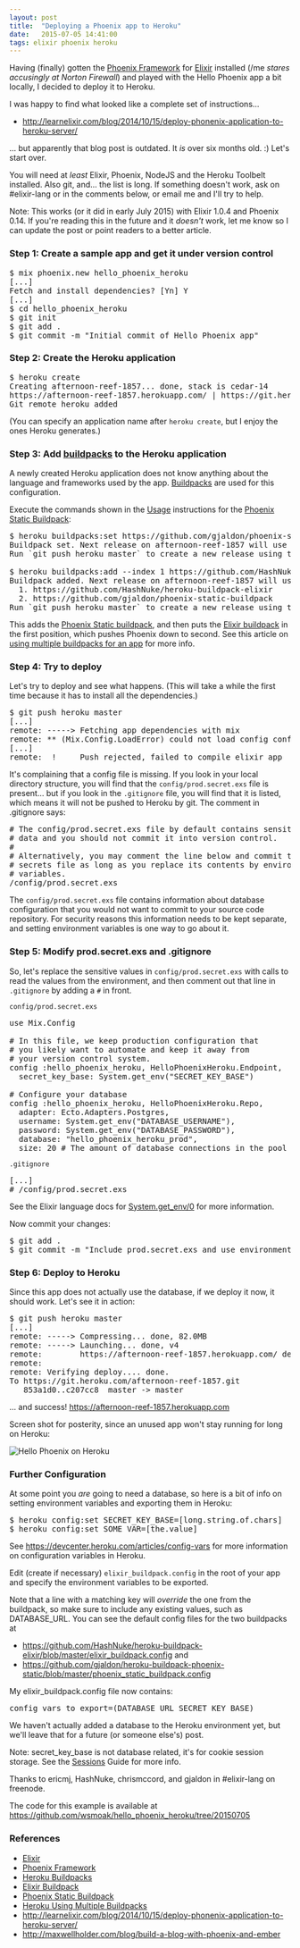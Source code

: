 ```yaml
---
layout: post
title:  "Deploying a Phoenix app to Heroku"
date:   2015-07-05 14:41:00
tags: elixir phoenix heroku
---
```


Having (finally) gotten the [Phoenix Framework][phoenix] for [Elixir] installed (/me *stares accusingly at Norton Firewall*) and played with the Hello Phoenix app a bit locally, I decided to deploy it to Heroku.

I was happy to find what looked like a complete set of instructions...

* <http://learnelixir.com/blog/2014/10/15/deploy-phonenix-application-to-heroku-server/>

... but apparently that blog post is outdated.  It *is* over six months old. :) Let's start over.

You will need at _least_ Elixir, Phoenix, NodeJS and the Heroku Toolbelt installed.  Also git, and... the list is long.  If something doesn't work, ask on #elixir-lang or in the comments below, or email me and I'll try to help.

Note: This works (or it did in early July 2015) with Elixir 1.0.4 and Phoenix 0.14.  If you're reading this in the future and it _doesn't_ work, let me know so I can update the post or point readers to a better article.

### Step 1: Create a sample app and get it under version control

<pre>
$ mix phoenix.new hello_phoenix_heroku
[...]
Fetch and install dependencies? [Yn] Y
[...]
$ cd hello_phoenix_heroku
$ git init
$ git add .
$ git commit -m "Initial commit of Hello Phoenix app"
</pre>

### Step 2: Create the Heroku application

<pre>
$ heroku create
Creating afternoon-reef-1857... done, stack is cedar-14
https://afternoon-reef-1857.herokuapp.com/ | https://git.heroku.com/afternoon-reef-1857.git
Git remote heroku added
</pre>

(You can specify an application name after `heroku create`, but I enjoy the ones Heroku generates.)

### Step 3: Add [buildpacks][buildpacks] to the Heroku application

A newly created Heroku application does not know anything about the language and frameworks used by the app. [Buildpacks][buildpacks] are used for this configuration.

Execute the commands shown in the [Usage](https://github.com/gjaldon/heroku-buildpack-phoenix-static#usage) instructions for the [Phoenix Static Buildpack][phoenix-static-buildpack]:

<pre>
$ heroku buildpacks:set https://github.com/gjaldon/phoenix-static-buildpack
Buildpack set. Next release on afternoon-reef-1857 will use https://github.com/gjaldon/phoenix-static-buildpack.
Run `git push heroku master` to create a new release using this buildpack.

$ heroku buildpacks:add --index 1 https://github.com/HashNuke/heroku-buildpack-elixir
Buildpack added. Next release on afternoon-reef-1857 will use:
  1. https://github.com/HashNuke/heroku-buildpack-elixir
  2. https://github.com/gjaldon/phoenix-static-buildpack
Run `git push heroku master` to create a new release using these buildpacks.
</pre>

This adds the [Phoenix Static buildpack][phoenix-static-buildpack], and then puts the [Elixir buildpack][elixir-buildpack] in the first position, which pushes Phoenix down to second.  See this article on [using multiple buildpacks for an app][using-multiple-buildpacks] for more info.

### Step 4: Try to deploy

Let's try to deploy and see what happens. (This will take a while the first time because it has to install all the dependencies.)

<pre>
$ git push heroku master
[...]
remote: -----> Fetching app dependencies with mix
remote: ** (Mix.Config.LoadError) could not load config config/prod.secret.exs
[...]
remote:  !     Push rejected, failed to compile elixir app
</pre>

It's complaining that a config file is missing.  If you look in your local directory structure, you will find that the `config/prod.secret.exs` file is present... but if you look in the `.gitignore` file, you will find that it is listed, which means it will not be pushed to Heroku by git.  The comment in .gitignore says:

<pre>
# The config/prod.secret.exs file by default contains sensitive
# data and you should not commit it into version control.
#
# Alternatively, you may comment the line below and commit the
# secrets file as long as you replace its contents by environment
# variables.
/config/prod.secret.exs
</pre>

The `config/prod.secret.exs` file contains information about database configuration that you would not want to commit to your source code repository.
For security reasons this information needs to be kept separate, and setting environment variables is one way to go about it.

### Step 5: Modify prod.secret.exs and .gitignore

So, let's replace the sensitive values in `config/prod.secret.exs` with calls to read the values from the environment, and then comment out that line in `.gitignore` by adding a `#` in front.

`config/prod.secret.exs`
<pre>
use Mix.Config

# In this file, we keep production configuration that
# you likely want to automate and keep it away from
# your version control system.
config :hello_phoenix_heroku, HelloPhoenixHeroku.Endpoint,
  secret_key_base: System.get_env("SECRET_KEY_BASE")

# Configure your database
config :hello_phoenix_heroku, HelloPhoenixHeroku.Repo,
  adapter: Ecto.Adapters.Postgres,
  username: System.get_env("DATABASE_USERNAME"),
  password: System.get_env("DATABASE_PASSWORD"),
  database: "hello_phoenix_heroku_prod",
  size: 20 # The amount of database connections in the pool
</pre>

`.gitignore`
<pre>
[...]
# /config/prod.secret.exs
</pre>

See the Elixir language docs for [System.get_env/0](http://elixir-lang.org/docs/v1.0/elixir/System.html#get_env/0) for more information.

Now commit your changes:

<pre>
$ git add .
$ git commit -m "Include prod.secret.exs and use environment variables"
</pre>

### Step 6: Deploy to Heroku

Since this app does not actually use the database, if we deploy it now, it should work.  Let's see it in action:

<pre>
$ git push heroku master
[...]
remote: -----> Compressing... done, 82.0MB
remote: -----> Launching... done, v4
remote:        https://afternoon-reef-1857.herokuapp.com/ deployed to Heroku
remote:
remote: Verifying deploy.... done.
To https://git.heroku.com/afternoon-reef-1857.git
   853a1d0..c207cc8  master -> master
</pre>

... and success! <https://afternoon-reef-1857.herokuapp.com>

Screen shot for posterity, since an unused app won't stay running for long on Heroku:

![Hello Phoenix on Heroku](/images/2015/07/hello-phoenix-heroku.png)

### Further Configuration

At some point you *are* going to need a database, so here is a bit of info on setting environment variables and exporting them in Heroku:

<pre>
$ heroku config:set SECRET_KEY_BASE=[long.string.of.chars]
$ heroku config:set SOME_VAR=[the.value]
</pre>

See <https://devcenter.heroku.com/articles/config-vars> for more information on configuration variables in Heroku.

Edit (create if necessary) `elixir_buildpack.config` in the root of your app and specify the environment variables to be exported.

Note that a line with a matching key will *override* the one from the buildpack, so make sure to include any existing values, such as DATABASE_URL.  You can see the default config files for the two buildpacks at

* <https://github.com/HashNuke/heroku-buildpack-elixir/blob/master/elixir_buildpack.config> and
* <https://github.com/gjaldon/heroku-buildpack-phoenix-static/blob/master/phoenix_static_buildpack.config>

My elixir_buildpack.config file now contains:
<pre>
config_vars_to_export=(DATABASE_URL SECRET_KEY_BASE)
</pre>

We haven't actually added a database to the Heroku environment yet, but we'll leave that for a future (or someone else's) post.

Note: secret_key_base is not database related, it's for cookie session storage. See the [Sessions][sessions] Guide for more info.

Thanks to ericmj, HashNuke, chrismccord, and gjaldon in #elixir-lang on freenode.

The code for this example is available at <https://github.com/wsmoak/hello_phoenix_heroku/tree/20150705>

### References
* [Elixir][elixir]
* [Phoenix Framework][phoenix]
* [Heroku Buildpacks][buildpacks]
* [Elixir Buildpack][elixir-buildpack]
* [Phoenix Static Buildpack][phoenix-static-buildpack]
* [Heroku Using Multiple Buildpacks][using-multiple-buildpacks]
* <http://learnelixir.com/blog/2014/10/15/deploy-phonenix-application-to-heroku-server/>
* <http://maxwellholder.com/blog/build-a-blog-with-phoenix-and-ember>

[elixir]: http://elixir-lang.org
[phoenix]: http://www.phoenixframework.org
[buildpacks]: https://devcenter.heroku.com/articles/buildpacks
[using-multiple-buildpacks]: https://devcenter.heroku.com/articles/using-multiple-buildpacks-for-an-app
[phoenix-static-buildpack]: https://github.com/gjaldon/heroku-buildpack-phoenix-static
[elixir-buildpack]: https://github.com/HashNuke/heroku-buildpack-elixir
[sessions]: http://www.phoenixframework.org/v0.14.0/docs/sessions
